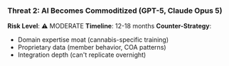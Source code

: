 ### Threat 2: AI Becomes Commoditized (GPT-5, Claude Opus 5)

**Risk Level**: ⚠️ MODERATE
**Timeline**: 12-18 months
**Counter-Strategy**:

- Domain expertise moat (cannabis-specific training)
- Proprietary data (member behavior, COA patterns)
- Integration depth (can't replicate overnight)
